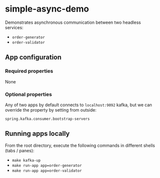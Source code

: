 # simple-async-demo

Demonstrates asynchronous communication between two headless services:

* `order-generator`
* `order-validator`

## App configuration

### Required properties

None

### Optional properties

Any of two apps by default connects to `localhost:9092` kafka, but we can override the property by setting from outside:

```
spring.kafka.consumer.bootstrap-servers
```

## Running apps locally

From the root directory, execute the following commands in different shells (tabs / panes):

* `make kafka-up`
* `make run-app app=order-generator`
* `make run-app app=order-validator`
